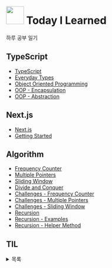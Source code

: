 # <img src="https://user-images.githubusercontent.com/121331811/231955636-bb51ef92-28bf-4d96-ad9d-b3656d14c056.png" height="48" /> Today I Learned
하루 공부 일기

## TypeScript
- [TypeScript](https://github.com/merryfraise/TIL/blob/main/TypeScript/TypeScript.md)
- [Everyday Types](https://github.com/merryfraise/TIL/blob/main/TypeScript/Everyday%20Types.md)
- [Object Oriented Programming](https://github.com/merryfraise/TIL/blob/main/TypeScript/Object%20Oriented%20Programming.md)
- [OOP - Encapsulation](https://github.com/merryfraise/TIL/blob/main/TypeScript/OOP%20-%20Encapsulation.md)
- [OOP - Abstraction](https://github.com/merryfraise/TIL/blob/main/TypeScript/OOP%20-%20Abstraction.md)

## Next.js
- [Next.js](https://github.com/merryfraise/TIL/blob/main/Next.js/Next.js.md)
- [Getting Started](https://github.com/merryfraise/TIL/blob/main/Next.js/Getting%20Started.md)

## Algorithm
- [Frequency Counter](https://github.com/merryfraise/TIL/blob/main/Algorithm/Frequency%20Counter.md)
- [Multiple Pointers](https://github.com/merryfraise/TIL/blob/main/Algorithm/Multiple%20Pointers.md)
- [Sliding Window](https://github.com/merryfraise/TIL/blob/main/Algorithm/Sliding%20Window.md)
- [Divide and Conquer](https://github.com/merryfraise/TIL/blob/main/Algorithm/Divide%20and%20Conquer.md)
- [Challenges - Frequency Counter](https://github.com/merryfraise/TIL/blob/main/Algorithm/Challenges%20-%20Frequency%20Counter.md)
- [Challenges - Multiple Pointers](https://github.com/merryfraise/TIL/blob/main/Algorithm/Challenges%20-%20Multiple%20Pointers.md)
- [Challenges - Sliding Window](https://github.com/merryfraise/TIL/blob/main/Algorithm/Challenges%20-%20Sliding%20Window.md)
- [Recursion](https://github.com/merryfraise/TIL/blob/main/Algorithm/Recursion.md)
- [Recursion - Examples](https://github.com/merryfraise/TIL/blob/main/Algorithm/Recursion%20-%20Examples.md)
- [Recursion - Helper Method](https://github.com/merryfraise/TIL/blob/main/Algorithm/Recursion%20-%20Helper%20Method.md)

## TIL
<details>
<summary>목록</summary>

- [2023-04-05](https://github.com/merryfraise/TIL/blob/main/TIL/2023-04-05.md)
- [2023-04-06](https://github.com/merryfraise/TIL/blob/main/TIL/2023-04-06.md)
- [2023-04-07](https://github.com/merryfraise/TIL/blob/main/TIL/2023-04-07.md)
- [2023-04-08](https://github.com/merryfraise/TIL/blob/main/TIL/2023-04-08.md)
- [2023-04-09](https://github.com/merryfraise/TIL/blob/main/TIL/2023-04-09.md)
- [2023-04-10](https://github.com/merryfraise/TIL/blob/main/TIL/2023-04-10.md)
- [2023-04-11](https://github.com/merryfraise/TIL/blob/main/TIL/2023-04-11.md)
- [2023-04-12](https://github.com/merryfraise/TIL/blob/main/TIL/2023-04-12.md)
- [2023-04-13](https://github.com/merryfraise/TIL/blob/main/TIL/2023-04-13.md)
- [2023-04-14](https://github.com/merryfraise/TIL/blob/main/TIL/2023-04-14.md)
- [2023-04-18](https://github.com/merryfraise/TIL/blob/main/TIL/2023-04-18.md)
- [2023-04-27](https://github.com/merryfraise/TIL/blob/main/TIL/2023-04-27.md)
- [2023-04-28](https://github.com/merryfraise/TIL/blob/main/TIL/2023-04-28.md)

</details>
